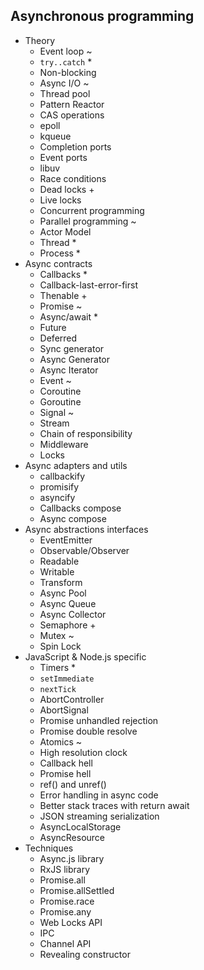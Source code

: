 ## Asynchronous programming

- Theory
  - Event loop ~
  - `try..catch` *
  - Non-blocking
  - Async I/O ~
  - Thread pool
  - Pattern Reactor
  - CAS operations
  - epoll
  - kqueue
  - Completion ports
  - Event ports
  - libuv
  - Race conditions
  - Dead locks +
  - Live locks
  - Concurrent programming
  - Parallel programming ~
  - Actor Model
  - Thread *
  - Process *
- Async contracts
  - Callbacks *
  - Callback-last-error-first
  - Thenable +
  - Promise ~
  - Async/await *
  - Future
  - Deferred
  - Sync generator
  - Async Generator 
  - Async Iterator 
  - Event ~
  - Coroutine
  - Goroutine
  - Signal ~
  - Stream
  - Chain of responsibility
  - Middleware
  - Locks
- Async adapters and utils
  - callbackify
  - promisify
  - asyncify
  - Callbacks compose
  - Async compose
- Async abstractions interfaces
  - EventEmitter
  - Observable/Observer
  - Readable
  - Writable
  - Transform
  - Async Pool
  - Async Queue
  - Async Collector
  - Semaphore +
  - Mutex ~
  - Spin Lock
- JavaScript & Node.js specific
  - Timers *
  - `setImmediate`
  - `nextTick`
  - AbortController
  - AbortSignal
  - Promise unhandled rejection
  - Promise double resolve
  - Atomics ~
  - High resolution clock
  - Callback hell
  - Promise hell
  - ref() and unref()
  - Error handling in async code
  - Better stack traces with return await
  - JSON streaming serialization
  - AsyncLocalStorage
  - AsyncResource
- Techniques
  - Async.js library
  - RxJS library
  - Promise.all
  - Promise.allSettled
  - Promise.race
  - Promise.any
  - Web Locks API
  - IPC
  - Channel API
  - Revealing constructor
